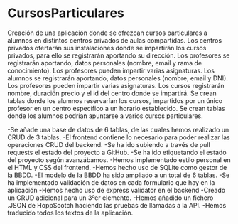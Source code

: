 # CursosParticulares

Creación de una aplicación donde se ofrezcan cursos particulares a alumnos en distintos centros privados de aulas compartidas.
Los centros privados ofertarán sus instalaciones donde se impartirán los cursos privados, para ello se registrarán aportando su dirección.
Los profesores se registrarán aportando, datos personales (nombre, email y rama de conocimiento). Los profesores pueden impartir varias asignaturas.
Los alumnos se registrarán aportando, datos personales (nombre, email y DNI). Los profesores pueden impartir varias asignaturas.
Los cursos registrarán nombre, duración precio y el id del centro donde se impartirá. 
Se crean tablas donde los alumnos reservarían los cursos, impartidos por un único profesor en un centro específico a un horario establecido.
Se crean tablas donde los alumnos podrían apuntarse a varios cursos particulares.

-Se añade una base de datos de 6 tablas, de las cuales hemos realizado un CRUD de  3 tablas.
-El frontend contiene lo necesario para poder realizar las operaciones CRUD del backend.
-Se ha ido subiendo a través de pull requests el estado del proyecto a GitHub.
-Se ha ido etiquetando el estado del proyecto según avanzábamos.
-Hemos implementado estilo personal en el HTML y CSS del frontend.
-Hemos hecho uso de SQLite como gestor de la BBDD.
-El modelo de la BBDD ha sido ampliado a un total de 6 tablas.
-Se ha implementado validación de datos en cada formulario que hay en la aplicación
-Hemos hecho uso de express validator en el backend
-Creado un CRUD adicional para un 3ºer elemento.
-Hemos añadido un fichero .JSON de HoppScotch haciendo las pruebas de llamadas a la API.
-Hemos traducido todos los textos de la aplicación.

